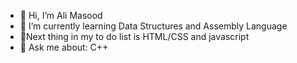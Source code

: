 - 👋 Hi, I’m Ali Masood
- 🌱 I’m currently learning Data Structures and Assembly Language
- 🌱Next thing in my to do list is HTML/CSS and javascript 
- 💬 Ask me about: C++
  

<!---
AliMasood077/AliMasood077 is a ✨ special ✨ repository because its `README.md` (this file) appears on your GitHub profile.
You can click the Preview link to take a look at your changes.
--->
